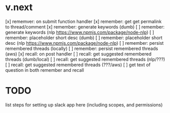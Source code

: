 # v.next
[x] rememver: on submit function handler
[x] remember: get get permalink to thread/comment
[x] remember: generate keywords (dumb)
[ ] remember: generate keywords (nlp https://www.npmjs.com/package/node-nlp)
[ ] remember: placeholder short desc (dumb)
[ ] remember: placeholder short desc (nlp https://www.npmjs.com/package/node-nlp)
[ ] remember: persist remembered threads (locally)
[ ] remember: persist remembered threads (aws)
[x] recall: on post handler
[ ] recall: get suggested remembered threads (dumb/local)
[ ] recall: get suggested remembered threads (nlp/???)
[ ] recall: get suggested remembered threads (???/aws)
[ ] get text of question in both remember and recall

# TODO
list steps for setting up slack app here (including scopes, and permissions)